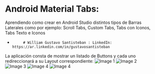# Android Material Tabs: 

Aprendiendo como crear en Android Studio distintos tipos de Barras Laterales
como por ejemplo: Scroll Tabs, Custom Tabs, Tabs con Iconos, Tabs Texto e Iconos

-          # William Gustavo Santisteban : LinkedIn: https://ar.linkedin.com/in/gustavosantisteban

La aplicación consta de mostrar un listado de Buttons y cada uno redireccionará a su Layout correspondiente:
![Image 1](Botones_InicioApp.png)
![Image 2](TabSimpleTextoIconos.png)
![Image 3](TabsIconos.png)
![Image 4](TabsconScrollLateral.png)
![Image 4](TabsCustom.png)
